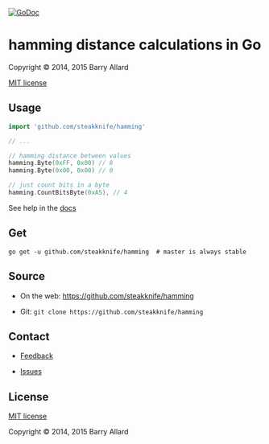 [![GoDoc](https://godoc.org/github.com/steakknife/hamming?status.png)](https://godoc.org/github.com/steakknife/hamming)


# hamming distance calculations in Go

Copyright © 2014, 2015 Barry Allard

[MIT license](MIT-LICENSE.txt)

## Usage

```go
import 'github.com/steakknife/hamming'

// ...

// hamming distance between values
hamming.Byte(0xFF, 0x00) // 8
hamming.Byte(0x00, 0x00) // 0

// just count bits in a byte
hamming.CountBitsByte(0xA5), // 4
```

See help in the [docs](https://godoc.org/github.com/steakknife/hamming)

## Get

    go get -u github.com/steakknife/hamming  # master is always stable

## Source

- On the web: https://github.com/steakknife/hamming

- Git: `git clone https://github.com/steakknife/hamming`

## Contact

- [Feedback](mailto:barry.allard@gmail.com)

- [Issues](https://github.com/steakknife/hamming/issues)

## License 

[MIT license](MIT-LICENSE.txt)

Copyright © 2014, 2015 Barry Allard
